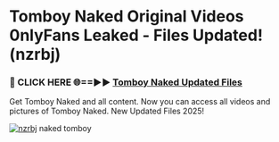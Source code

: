 # Tomboy Naked Original Videos 0nlyFans Leaked - Files Updated! (nzrbj)

<h3>🔴 CLICK HERE 🌐==►► <a href="https://tinyurl.com/yckcrads" rel="nofollow">Tomboy Naked Updated Files</a></h3>

Get Tomboy Naked and all content. Now you can access all videos and pictures of Tomboy Naked. New Updated Files 2025!

[![nzrbj](https://i.imgur.com/hpKpOFt.gif)](https://tinyurl.com/yckcrads)
naked tomboy